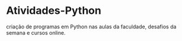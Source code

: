 # Atividades-Python
criação de programas em Python nas aulas da faculdade, desafios da semana e cursos online.
